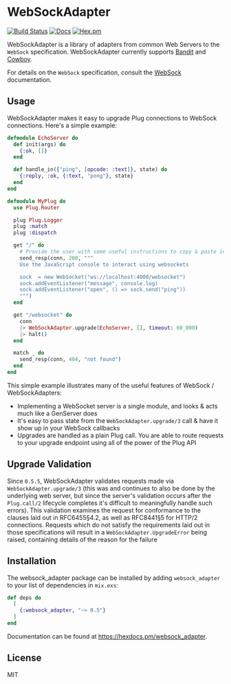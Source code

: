 # WebSockAdapter

[![Build Status](https://github.com/phoenixframework/websock_adapter/workflows/Elixir%20CI/badge.svg)](https://github.com/phoenixframework/websock_adapter/actions)
[![Docs](https://img.shields.io/badge/api-docs-green.svg?style=flat)](https://hexdocs.pm/websock_adapter)
[![Hex.pm](https://img.shields.io/hexpm/v/websock_adapter.svg?style=flat&color=blue)](https://hex.pm/packages/websock_adapter)

WebSockAdapter is a library of adapters from common Web Servers to the
`WebSock` specification. WebSockAdapter currently supports
[Bandit](https://github.com/mtrudel/bandit) and
[Cowboy](https://github.com/ninenines/cowboy).

For details on the `WebSock` specification, consult the
[WebSock](https://hexdocs.pm/websock) documentation.

## Usage

WebSockAdapter makes it easy to upgrade Plug connections to WebSock connections.
Here's a simple example:

```elixir
defmodule EchoServer do
  def init(args) do
    {:ok, []}
  end

  def handle_in({"ping", [opcode: :text]}, state) do
    {:reply, :ok, {:text, "pong"}, state}
  end
end

defmodule MyPlug do
  use Plug.Router

  plug Plug.Logger
  plug :match
  plug :dispatch

  get "/" do
    # Provide the user with some useful instructions to copy & paste into their inspector
    send_resp(conn, 200, """
    Use the JavaScript console to interact using websockets

    sock  = new WebSocket("ws://localhost:4000/websocket")
    sock.addEventListener("message", console.log)
    sock.addEventListener("open", () => sock.send("ping"))
    """)
  end

  get "/websocket" do
    conn
    |> WebSockAdapter.upgrade(EchoServer, [], timeout: 60_000)
    |> halt()
  end

  match _ do
    send_resp(conn, 404, "not found")
  end
end
```

This simple example illustrates many of the useful features of WebSock / WebSockAdapters:

* Implementing a WebSocket server is a single module, and looks & acts much like
  a GenServer does
* It's easy to pass state from the `WebSockAdapter.upgrade/3`
  call & have it show up in your WebSock callbacks
* Upgrades are handled as a plain Plug call. You are able to route requests to
  your upgrade endpoint using all of the power of the Plug API

## Upgrade Validation

Since `0.5.5`, WebSockAdapter validates requests made via
`WebSockAdapter.upgrade/3` (this was and continues to also be done by the
underlying web server, but since the server's validation occurs after the
`Plug.call/2` lifecycle completes it's difficult to meaningfully handle such
errors). This validation examines the request for conformance to the clauses
laid out in RFC6455§4.2, as well as RFC8441§5 for HTTP/2 connections. Requests
which do not satisfy the requirements laid out in those specifications will
result in a `WebSockAdapter.UpgradeError` being raised, containing
details of the reason for the failure

## Installation

The websock_adapter package can be installed by adding `websock_adapter` to your list of dependencies in `mix.exs`:

```elixir
def deps do
  [
    {:websock_adapter, "~> 0.5"}
  ]
end
```

Documentation can be found at <https://hexdocs.pm/websock_adapter>.

## License

MIT
